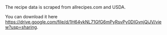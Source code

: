 The recipe data is scraped from allrecipes.com and USDA.

You can download it here https://drive.google.com/file/d/1H64ykNL71GfG6mPyRsvPy0DIGvnjQjJV/view?usp=sharing. 
